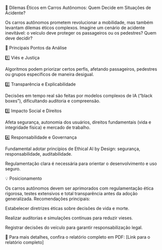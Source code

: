 🔹 Dilemas Éticos em Carros Autônomos: Quem Decide em Situações de Acidente?

Os carros autônomos prometem revolucionar a mobilidade, mas também levantam dilemas éticos complexos. Imagine um cenário de acidente inevitável: o veículo deve proteger os passageiros ou os pedestres? Quem deve decidir?

📝 Principais Pontos da Análise

1️⃣ Viés e Justiça

Algoritmos podem priorizar certos perfis, afetando passageiros, pedestres ou grupos específicos de maneira desigual.

2️⃣ Transparência e Explicabilidade

Decisões em tempo real são feitas por modelos complexos de IA (“black boxes”), dificultando auditoria e compreensão.

3️⃣ Impacto Social e Direitos

Afeta segurança, autonomia dos usuários, direitos fundamentais (vida e integridade física) e mercado de trabalho.

4️⃣ Responsabilidade e Governança

Fundamental adotar princípios de Ethical AI by Design: segurança, responsabilidade, auditabilidade.

Regulamentação clara é necessária para orientar o desenvolvimento e uso seguro.

💡 Posicionamento

Os carros autônomos devem ser aprimorados com regulamentação ética rigorosa, testes extensivos e total transparência antes da adoção generalizada.
Recomendações principais:

Estabelecer diretrizes éticas sobre decisões de vida e morte.

Realizar auditorias e simulações contínuas para reduzir vieses.

Registrar decisões do veículo para garantir responsabilização legal.

📄 Para mais detalhes, confira o relatório completo em PDF:
[Link para o relatório completo]
